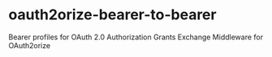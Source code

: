 # oauth2orize-bearer-to-bearer
Bearer profiles for OAuth 2.0 Authorization Grants Exchange Middleware for OAuth2orize
